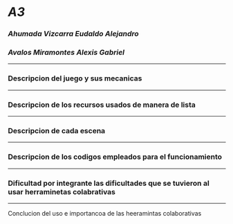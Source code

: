 # ***A3***

### ***Ahumada Vizcarra Eudaldo Alejandro***
### ***Avalos Miramontes Alexis Gabriel***
--------------------------------------------------------------------------------------
### Descripcion del juego y sus mecanicas




-------------------------------------------------------------------------------------
### Descripcion de los recursos usados de manera de lista 




-------------------------------------------------------------------------------------
### Descripcion de cada escena




------------------------------------------------------------------------------------
### Descripcion de los codigos empleados para el funcionamiento




-----------------------------------------------------------------------------------
### Dificultad por integrante las dificultades que se tuvieron al usar herraminetas colabrativas



-----------------------------------------------------------------------------------
Conclucion del uso e importancoa de las heeramintas colaborativas
